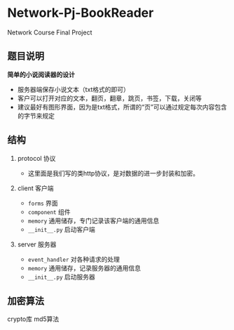 # Network-Pj-BookReader
Network Course Final Project  

## 题目说明
**简单的小说阅读器的设计**

- 服务器端保存小说文本（txt格式的即可）
- 客户可以打开对应的文本，翻页，翻章，跳页，书签，下载，关闭等
- 建议最好有图形界面，因为是txt格式，所谓的“页”可以通过规定每次内容包含的字节来规定

## 结构
1. protocol 协议
    - 这里面是我们写的类http协议，是对数据的进一步封装和加密。

2. client 客户端
    - `forms` 界面
    - `component` 组件
    - `memory` 通用储存，专门记录该客户端的通用信息
    - `__init__.py` 启动客户端

3. server 服务器
    - `event_handler` 对各种请求的处理
    - `memory` 通用储存，记录服务器的通用信息
    - `__init__.py` 启动服务器


## 加密算法
crypto库 md5算法